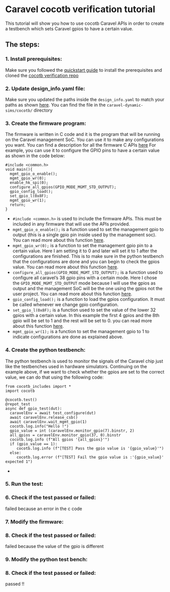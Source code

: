 # Caravel cocotb verification tutorial

This tutorial will show you how to use cocotb Caravel APIs in order to create a testbench which sets Caravel gpios to have a certain value.

## The steps: 

### 1. Install prerequisites:
Make sure you followed the [quickstart guide]() to install the prerequisites and cloned the [cocotb verification repo]() 
### 2. Update design_info.yaml file:
Make sure you updated the paths inside the ``design_info.yaml`` to match your paths as shown [here](). You can find the file in the ```caravel-dynamic-sims/cocotb/``` directory
### 3. Create the firmware program:
The firmware is written in C code and it is the program that will be running on the Caravel management SoC. You can use it to make any configurations you want. You can find a description for all the firmware C APIs [here]()
For example, you can use it to configure the GPIO pins to have a certain value as shown in the code below:
```
#include <common.h> 
void main(){
  mgmt_gpio_o_enable();
  mgmt_gpio_wr(0);
  enable_hk_spi(0); 
  configure_all_gpios(GPIO_MODE_MGMT_STD_OUTPUT);
  gpio_config_load();
  set_gpio_l(0x8F);
  mgmt_gpio_wr(1);
  return;
}
```
* ``#include <common.h>``  is used to include the firmware APIs. This must be included in any firmware that will use the APIs provided. 
* ``mgmt_gpio_o_enable();`` is a function used to set the management gpio to output (this is a single gpio pin inside used by the management soc). You can read more about this function [here](). 
* ``mgmt_gpio_wr(0);`` is a function to set the management gpio pin to a certain value. Here I am setting it to 0 and later will set it to 1 after the configurations are finished. This is to make sure in the python testbench that the configurations are done and you can begin to check the gpios value. You can read more about this function [here](). 
* ``configure_all_gpios(GPIO_MODE_MGMT_STD_OUTPUT);`` is a function used to configure all caravel’s 38 gpio pins with a certain mode. Here I chose the ``GPIO_MODE_MGMT_STD_OUTPUT`` mode because I will use the gpios as output and the management SoC will be the one using the gpios not the user project. You can read more about this function [here](). 
* ``gpio_config_load();`` is a function to load the gpios configuration. It must be called whenever we change gpio configuration. 
* ``set_gpio_l(0x8F);`` is a function used to set the value of the lower 32 gpios with a certain value. In this example the first 4 gpios and the 8th gpio will be set to 1 and the rest will be set to 0. you can read more about this function [here](). 
* ``mgmt_gpio_wr(1);`` is a function to set the management gpio to 1 to indicate configurations are done as explained above.

### 4. Create the python testbench:
The python testbench is used to monitor the signals of the Caravel chip just like the testbenches used in hardware simulators. 
Continuing on the example above,  if we want to check whether the gpios are set to the correct value, we can do that using the following code:

```
from cocotb_includes import *
import cocotb

@cocotb.test()
@repot_test
async def gpio_test(dut):
  caravelEnv = await test_configure(dut)
  await caravelEnv.release_csb()
  await caravelEnv.wait_mgmt_gpio(1)
  cocotb.log.info("Hello !")
  gpio_value = int (caravelEnv.monitor_gpio(7).binstr, 2)
  all_gpios = caravelEnv.monitor_gpio(37, 0).binstr
  cocotb.log.info (f"All gpios '{all_gpios}'")
  if (gpio_value == 1):
     cocotb.log.info (f"[TEST] Pass the gpio value is '{gpio_value}'")
  else:
     cocotb.log.error (f"[TEST] Fail the gpio value is :'{gpio_value}' expected 1")
```
* 
### 5. Run the test:
### 6. Check if the test passed or failed:
failed because an error in the c code
### 7. Modify the firmware:
### 8. Check if the test passed or failed:
failed because the value of the gpio is different 
### 9. Modify the python test bench:
### 8. Check if the test passed or failed:
passed !!

